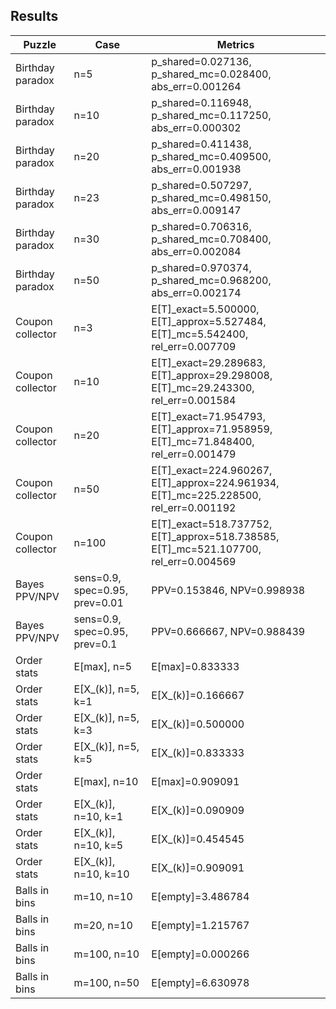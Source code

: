 ## Results
| Puzzle | Case | Metrics |
|---|---|---|
| Birthday paradox | n=5 | p_shared=0.027136, p_shared_mc=0.028400, abs_err=0.001264 |
| Birthday paradox | n=10 | p_shared=0.116948, p_shared_mc=0.117250, abs_err=0.000302 |
| Birthday paradox | n=20 | p_shared=0.411438, p_shared_mc=0.409500, abs_err=0.001938 |
| Birthday paradox | n=23 | p_shared=0.507297, p_shared_mc=0.498150, abs_err=0.009147 |
| Birthday paradox | n=30 | p_shared=0.706316, p_shared_mc=0.708400, abs_err=0.002084 |
| Birthday paradox | n=50 | p_shared=0.970374, p_shared_mc=0.968200, abs_err=0.002174 |
| Coupon collector | n=3 | E[T]_exact=5.500000, E[T]_approx=5.527484, E[T]_mc=5.542400, rel_err=0.007709 |
| Coupon collector | n=10 | E[T]_exact=29.289683, E[T]_approx=29.298008, E[T]_mc=29.243300, rel_err=0.001584 |
| Coupon collector | n=20 | E[T]_exact=71.954793, E[T]_approx=71.958959, E[T]_mc=71.848400, rel_err=0.001479 |
| Coupon collector | n=50 | E[T]_exact=224.960267, E[T]_approx=224.961934, E[T]_mc=225.228500, rel_err=0.001192 |
| Coupon collector | n=100 | E[T]_exact=518.737752, E[T]_approx=518.738585, E[T]_mc=521.107700, rel_err=0.004569 |
| Bayes PPV/NPV | sens=0.9, spec=0.95, prev=0.01 | PPV=0.153846, NPV=0.998938 |
| Bayes PPV/NPV | sens=0.9, spec=0.95, prev=0.1 | PPV=0.666667, NPV=0.988439 |
| Order stats | E[max], n=5 | E[max]=0.833333 |
| Order stats | E[X_(k)], n=5, k=1 | E[X_(k)]=0.166667 |
| Order stats | E[X_(k)], n=5, k=3 | E[X_(k)]=0.500000 |
| Order stats | E[X_(k)], n=5, k=5 | E[X_(k)]=0.833333 |
| Order stats | E[max], n=10 | E[max]=0.909091 |
| Order stats | E[X_(k)], n=10, k=1 | E[X_(k)]=0.090909 |
| Order stats | E[X_(k)], n=10, k=5 | E[X_(k)]=0.454545 |
| Order stats | E[X_(k)], n=10, k=10 | E[X_(k)]=0.909091 |
| Balls in bins | m=10, n=10 | E[empty]=3.486784 |
| Balls in bins | m=20, n=10 | E[empty]=1.215767 |
| Balls in bins | m=100, n=10 | E[empty]=0.000266 |
| Balls in bins | m=100, n=50 | E[empty]=6.630978 |
